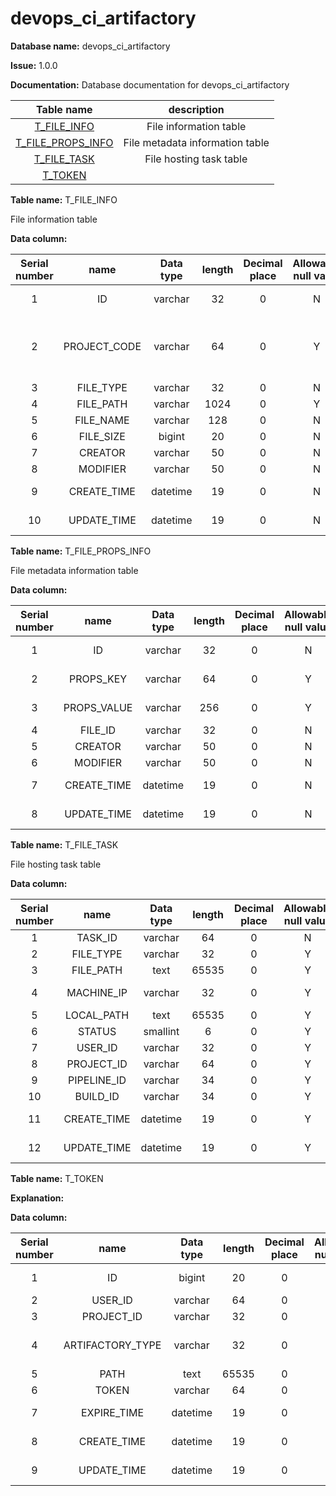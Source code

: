 # devops_ci_artifactory

**Database name:** devops_ci_artifactory

**Issue:** 1.0.0

**Documentation:** Database documentation for devops_ci_artifactory

|              Table name               |           description           |
| :-----------------------------------: | :-----------------------------: |
|    [T_FILE_INFO](broken-reference)    |     File information table      |
| [T_FILE_PROPS_INFO](broken-reference) | File metadata information table |
|    [T_FILE_TASK](broken-reference)    |     File hosting task table     |
|      [T_TOKEN](broken-reference)      |                                 |

**Table name:** T_FILE_INFO

File information table

**Data column:**

| Serial number |     name     | Data type | length | Decimal place | Allowable null value | Primary key |   Default value   |                 description                 |
| :-----------: | :----------: | :-------: | :----: | :-----------: | :------------------: | :---------: | :---------------: | :-----------------------------------------: |
|       1       |      ID      |  varchar  |   32   |       0       |          N           |      Y      |                   |               Primary key ID                |
|       2       | PROJECT_CODE |  varchar  |   64   |       0       |          Y           |      N      |                   | The project to which the user group belongs |
|       3       |  FILE_TYPE   |  varchar  |   32   |       0       |          N           |      N      |                   |                  File type                  |
|       4       |  FILE_PATH   |  varchar  |  1024  |       0       |          Y           |      N      |                   |                  File path                  |
|       5       |  FILE_NAME   |  varchar  |  128   |       0       |          N           |      N      |                   |                  File name                  |
|       6       |  FILE_SIZE   |  bigint   |   20   |       0       |          N           |      N      |                   |                  File size                  |
|       7       |   CREATOR    |  varchar  |   50   |       0       |          N           |      N      |      system       |                   founder                   |
|       8       |   MODIFIER   |  varchar  |   50   |       0       |          N           |      N      |      system       |                  modifier                   |
|       9       | CREATE_TIME  | datetime  |   19   |       0       |          N           |      N      | CURRENT_TIMESTAMP |                Creation time                |
|      10       | UPDATE_TIME  | datetime  |   19   |       0       |          N           |      N      | CURRENT_TIMESTAMP |                 Update time                 |

**Table name:** T_FILE_PROPS_INFO

File metadata information table

**Data column:**

| Serial number |    name     | Data type | length | Decimal place | Allowable null value | Primary key |   Default value   |      description      |
| :-----------: | :---------: | :-------: | :----: | :-----------: | :------------------: | :---------: | :---------------: | :-------------------: |
|       1       |     ID      |  varchar  |   32   |       0       |          N           |      Y      |                   |    Primary key ID     |
|       2       |  PROPS_KEY  |  varchar  |   64   |       0       |          Y           |      N      |                   |  Property field key   |
|       3       | PROPS_VALUE |  varchar  |  256   |       0       |          Y           |      N      |                   | Attribute field value |
|       4       |   FILE_ID   |  varchar  |   32   |       0       |          N           |      N      |                   |        File ID        |
|       5       |   CREATOR   |  varchar  |   50   |       0       |          N           |      N      |      system       |        founder        |
|       6       |  MODIFIER   |  varchar  |   50   |       0       |          N           |      N      |      system       |       modifier        |
|       7       | CREATE_TIME | datetime  |   19   |       0       |          N           |      N      | CURRENT_TIMESTAMP |     Creation time     |
|       8       | UPDATE_TIME | datetime  |   19   |       0       |          N           |      N      | CURRENT_TIMESTAMP |      Update time      |

**Table name:** T_FILE_TASK

File hosting task table

**Data column:**

| Serial number |    name     | Data type | length | Decimal place | Allowable null value | Primary key | Default value |    description     |
| :-----------: | :---------: | :-------: | :----: | :-----------: | :------------------: | :---------: | :-----------: | :----------------: |
|       1       |   TASK_ID   |  varchar  |   64   |       0       |          N           |      Y      |               |      Task ID       |
|       2       |  FILE_TYPE  |  varchar  |   32   |       0       |          Y           |      N      |               |     File type      |
|       3       |  FILE_PATH  |   text    | 65535  |       0       |          Y           |      N      |               |     File path      |
|       4       | MACHINE_IP  |  varchar  |   32   |       0       |          Y           |      N      |               | Machine ip address |
|       5       | LOCAL_PATH  |   text    | 65535  |       0       |          Y           |      N      |               |     Local path     |
|       6       |   STATUS    | smallint  |   6    |       0       |          Y           |      N      |               |       state        |
|       7       |   USER_ID   |  varchar  |   32   |       0       |          Y           |      N      |               |      User ID       |
|       8       | PROJECT_ID  |  varchar  |   64   |       0       |          Y           |      N      |               |      Item ID       |
|       9       | PIPELINE_ID |  varchar  |   34   |       0       |          Y           |      N      |               |    Pipeline ID     |
|      10       |  BUILD_ID   |  varchar  |   34   |       0       |          Y           |      N      |               |      Build ID      |
|      11       | CREATE_TIME | datetime  |   19   |       0       |          Y           |      N      |               |   Creation time    |
|      12       | UPDATE_TIME | datetime  |   19   |       0       |          Y           |      N      |               | Modification time  |

**Table name:** T_TOKEN

**Explanation:**

**Data column:**

| Serial number |       name       | Data type | length | Decimal place | Allowable null value | Primary key |   Default value   |        description        |
| :-----------: | :--------------: | :-------: | :----: | :-----------: | :------------------: | :---------: | :---------------: | :-----------------------: |
|       1       |        ID        |  bigint   |   20   |       0       |          N           |      Y      |                   |      Primary key ID       |
|       2       |     USER_ID      |  varchar  |   64   |       0       |          N           |      N      |                   |          User ID          |
|       3       |    PROJECT_ID    |  varchar  |   32   |       0       |          N           |      N      |                   |          Item ID          |
|       4       | ARTIFACTORY_TYPE |  varchar  |   32   |       0       |          N           |      N      |                   | Type of archive warehouse |
|       5       |       PATH       |   text    | 65535  |       0       |          N           |      N      |                   |           path            |
|       6       |      TOKEN       |  varchar  |   64   |       0       |          N           |      N      |                   |           TOKEN           |
|       7       |   EXPIRE_TIME    | datetime  |   19   |       0       |          N           |      N      |                   |      Expiration time      |
|       8       |   CREATE_TIME    | datetime  |   19   |       0       |          N           |      N      |                   |       Creation time       |
|       9       |   UPDATE_TIME    | datetime  |   19   |       0       |          N           |      N      | CURRENT_TIMESTAMP |        Update time        |
